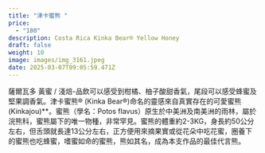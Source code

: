 ```yaml
---
title: "津卡蜜熊 "
price:
  - "180"
description: Costa Rica Kinka Bear® Yellow Honey
draft: false
weight: 10
image: images/img_3161.jpeg
date: 2025-03-07T09:05:59.471Z
---
```

薩爾瓦多 黃蜜 / 淺焙-品飲可以感受到柑橘、柚子酸甜香氣，尾段可以感受蜂蜜及堅果調香氣。津卡蜜熊® (Kinka Bear®)命名的靈感來自真實存在的可愛蜜熊(Kinkajou)**。蜜熊（學名：Potos flavus）原生於中美洲及南美洲的雨林，屬於浣熊科，蜜熊屬下的唯一物種，非常罕見。蜜熊的體重約2-3KG，身長約50公分左右，但舌頭就長達13公分左右，正方便用來摘果實或從花朵中吃花蜜，圈養下的蜜熊也吃蜂蜜，嗜蜜如命的蜜熊，熊如其名，成為本支作品的最佳代言熊。